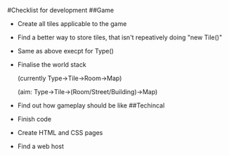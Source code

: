 #Checklist for development
##Game
* Create all tiles applicable to the game
* Find a better way to store tiles, that isn't repeatively doing "new Tile()"
* Same as above execpt for Type()
* Finalise the world stack

  (currently Type->Tile->Room->Map)
  
  (aim: Type->Tile->(Room/Street/Building)->Map)
* Find out how gameplay should be like
##Techincal
* Finish code
* Create HTML and CSS pages
* Find a web host
